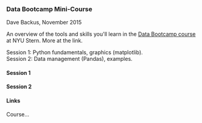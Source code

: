 ### Data Bootcamp Mini-Course 
Dave Backus, November 2015 

An overview of the tools and skills you'll learn in the [Data Bootcamp course](https://github.com/DaveBackus/Data_Bootcamp#data-bootcamp) at NYU Stern.  More at the link.

Session 1:  Python fundamentals, graphics (matplotlib).  
Session 2:  Data management (Pandas), examples.  

#### Session 1 


#### Session 2 



#### Links 

Course...



